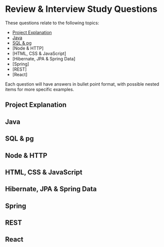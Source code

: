 # Review & Interview Study Questions
These questions relate to the following topics:
- [Project Explanation](#project-explanation)
- [Java](#java)
- [SQL & pg](#)
- [Node & HTTP]
- [HTML, CSS & JavaScript]
- [Hibernate, JPA & Spring Data]
- [Spring]
- [REST]
- [React]

Each question will have answers in bullet point format, with possible nested items for more specific examples.

## Project Explanation

## Java

## SQL & pg

## Node & HTTP

## HTML, CSS & JavaScript

## Hibernate, JPA & Spring Data

## Spring

## REST

## React